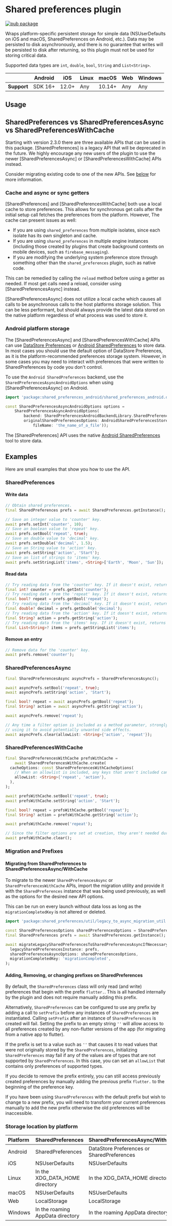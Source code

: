 # Shared preferences plugin
<?code-excerpt path-base="example/lib"?>

[![pub package](https://img.shields.io/pub/v/shared_preferences.svg)](https://pub.dev/packages/shared_preferences)

Wraps platform-specific persistent storage for simple data
(NSUserDefaults on iOS and macOS, SharedPreferences on Android, etc.).
Data may be persisted to disk asynchronously,
and there is no guarantee that writes will be persisted to disk after
returning, so this plugin must not be used for storing critical data.

Supported data types are `int`, `double`, `bool`, `String` and `List<String>`.

|             | Android | iOS   | Linux | macOS  | Web | Windows     |
|-------------|---------|-------|-------|--------|-----|-------------|
| **Support** | SDK 16+ | 12.0+ | Any   | 10.14+ | Any | Any         |

## Usage

## SharedPreferences vs SharedPreferencesAsync vs SharedPreferencesWithCache

Starting with version 2.3.0 there are three available APIs that can be used in this package.
[SharedPreferences] is a legacy API that will be deprecated in the future. We highly encourage
any new users of the plugin to use the newer [SharedPreferencesAsync] or [SharedPreferencesWithCache] 
APIs instead.

Consider migrating existing code to one of the new APIs. See [below](#migrating-from-sharedpreferences-to-sharedpreferencesasyncwithcache) 
for more information. 

### Cache and async or sync getters

[SharedPreferences] and [SharedPreferencesWithCache] both use a local cache to store preferences.
This allows for synchronous get calls after the initial setup call fetches the preferences from the platform.
However, The cache can present issues as well:

- If you are using `shared_preferences` from multiple isolates, since each
  isolate has its own singleton and cache.
- If you are using `shared_preferences` in multiple engine instances (including
  those created by plugins that create background contexts on mobile devices,
  such as `firebase_messaging`).
- If you are modifying the underlying system preference store through something
  other than the `shared_preferences` plugin, such as native code.

This can be remedied by calling the `reload` method before using a getter as needed. 
If most get calls need a reload, consider using [SharedPreferencesAsync] instead.

[SharedPreferencesAsync] does not utilize a local cache which causes all calls to be asynchronous
calls to the host platforms storage solution. This can be less performant, but should always provide the
latest data stored on the native platform regardless of what process was used to store it.

### Android platform storage

The [SharedPreferencesAsync] and [SharedPreferencesWithCache] APIs can use [DataStore Preferences](https://developer.android.com/topic/libraries/architecture/datastore) or [Android SharedPreferences](https://developer.android.com/reference/android/content/SharedPreferences) to store data.
In most cases you should use the default option of DataStore Preferences, as it is the platform-recommended preferences storage system. 
However, in some cases you may need to interact with preferences that were written to SharedPreferences by code you don't control.

To use the `Android SharedPreferences` backend, use the `SharedPreferencesAsyncAndroidOptions` when using [SharedPreferencesAsync] on Android.
<?code-excerpt "readme_excerpts.dart (Android_Options1)"?>
```dart
import 'package:shared_preferences_android/shared_preferences_android.dart';
```
<?code-excerpt "readme_excerpts.dart (Android_Options2)"?>
```dart
const SharedPreferencesAsyncAndroidOptions options =
    SharedPreferencesAsyncAndroidOptions(
        backend: SharedPreferencesAndroidBackendLibrary.SharedPreferences,
        originalSharedPreferencesOptions: AndroidSharedPreferencesStoreOptions(
            fileName: 'the_name_of_a_file'));
```

The [SharedPreferences] API uses the native [Android SharedPreferences](https://developer.android.com/reference/android/content/SharedPreferences) tool to store data.

## Examples
Here are small examples that show you how to use the API.

### SharedPreferences

#### Write data
<?code-excerpt "readme_excerpts.dart (Write)"?>
```dart
// Obtain shared preferences.
final SharedPreferences prefs = await SharedPreferences.getInstance();

// Save an integer value to 'counter' key.
await prefs.setInt('counter', 10);
// Save an boolean value to 'repeat' key.
await prefs.setBool('repeat', true);
// Save an double value to 'decimal' key.
await prefs.setDouble('decimal', 1.5);
// Save an String value to 'action' key.
await prefs.setString('action', 'Start');
// Save an list of strings to 'items' key.
await prefs.setStringList('items', <String>['Earth', 'Moon', 'Sun']);
```

#### Read data
<?code-excerpt "readme_excerpts.dart (Read)"?>
```dart
// Try reading data from the 'counter' key. If it doesn't exist, returns null.
final int? counter = prefs.getInt('counter');
// Try reading data from the 'repeat' key. If it doesn't exist, returns null.
final bool? repeat = prefs.getBool('repeat');
// Try reading data from the 'decimal' key. If it doesn't exist, returns null.
final double? decimal = prefs.getDouble('decimal');
// Try reading data from the 'action' key. If it doesn't exist, returns null.
final String? action = prefs.getString('action');
// Try reading data from the 'items' key. If it doesn't exist, returns null.
final List<String>? items = prefs.getStringList('items');
```

#### Remove an entry
<?code-excerpt "readme_excerpts.dart (Clear)"?>
```dart
// Remove data for the 'counter' key.
await prefs.remove('counter');
```

### SharedPreferencesAsync
<?code-excerpt "readme_excerpts.dart (Async)"?>
```dart
final SharedPreferencesAsync asyncPrefs = SharedPreferencesAsync();

await asyncPrefs.setBool('repeat', true);
await asyncPrefs.setString('action', 'Start');

final bool? repeat = await asyncPrefs.getBool('repeat');
final String? action = await asyncPrefs.getString('action');

await asyncPrefs.remove('repeat');

// Any time a filter option is included as a method parameter, strongly consider
// using it to avoid potentially unwanted side effects.
await asyncPrefs.clear(allowList: <String>{'action', 'repeat'});
```

### SharedPreferencesWithCache
<?code-excerpt "readme_excerpts.dart (WithCache)"?>
```dart
final SharedPreferencesWithCache prefsWithCache =
    await SharedPreferencesWithCache.create(
  cacheOptions: const SharedPreferencesWithCacheOptions(
    // When an allowlist is included, any keys that aren't included cannot be used.
    allowList: <String>{'repeat', 'action'},
  ),
);

await prefsWithCache.setBool('repeat', true);
await prefsWithCache.setString('action', 'Start');

final bool? repeat = prefsWithCache.getBool('repeat');
final String? action = prefsWithCache.getString('action');

await prefsWithCache.remove('repeat');

// Since the filter options are set at creation, they aren't needed during clear.
await prefsWithCache.clear();
```


### Migration and Prefixes

#### Migrating from SharedPreferences to SharedPreferencesAsync/WithCache

To migrate to the newer `SharedPreferencesAsync` or `SharedPreferencesWithCache` APIs, 
import the migration utility and provide it with the `SharedPreferences` instance that 
was being used previously, as well as the options for the desired new API options.

This can be run on every launch without data loss as long as the `migrationCompletedKey` is not altered or deleted.

<?code-excerpt "main.dart (migrate)"?>
```dart
import 'package:shared_preferences/util/legacy_to_async_migration_util.dart';

const SharedPreferencesOptions sharedPreferencesOptions = SharedPreferencesOptions();
final SharedPreferences prefs = await SharedPreferences.getInstance();

await migrateLegacySharedPreferencesToSharedPreferencesAsyncIfNecessary(
  legacySharedPreferencesInstance: prefs,
  sharedPreferencesAsyncOptions: sharedPreferencesOptions,
  migrationCompletedKey: 'migrationCompleted',
);
```

#### Adding, Removing, or changing prefixes on SharedPreferences

By default, the `SharedPreferences` class will only read (and write) preferences
that begin with the prefix `flutter.`. This is all handled internally by the plugin
and does not require manually adding this prefix.

Alternatively, `SharedPreferences` can be configured to use any prefix by adding 
a call to `setPrefix` before any instances of `SharedPreferences` are instantiated.
Calling `setPrefix` after an instance of `SharedPreferences` is  created will fail.
Setting the prefix to an empty string `''` will allow access to all preferences created
by any non-flutter versions of the app (for migrating from a native app to flutter).

If the prefix is set to a value such as `''` that causes it to read values that were 
not originally stored by the `SharedPreferences`, initializing `SharedPreferences` 
may fail if any of the values are of types that are not supported by `SharedPreferences`.
In this case, you can set an `allowList` that contains only preferences of supported types.

If you decide to remove the prefix entirely, you can still access previously created
preferences by manually adding the previous prefix `flutter.` to the beginning of 
the preference key.

If you have been using `SharedPreferences` with the default prefix but wish to change
to a new prefix, you will need to transform your current preferences manually to add 
the new prefix otherwise the old preferences will be inaccessible.

### Storage location by platform

| Platform | SharedPreferences | SharedPreferencesAsync/WithCache |
| :--- | :--- | :--- |
| Android | SharedPreferences | DataStore Preferences or SharedPreferences |
| iOS | NSUserDefaults | NSUserDefaults |
| Linux | In the XDG_DATA_HOME directory | In the XDG_DATA_HOME directory |
| macOS | NSUserDefaults | NSUserDefaults |
| Web | LocalStorage | LocalStorage |
| Windows | In the roaming AppData directory | In the roaming AppData directory |
